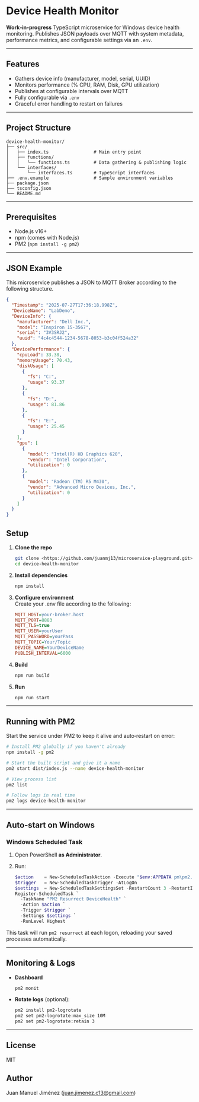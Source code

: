 # Device Health Monitor

**Work‑in‑progress** TypeScript microservice for Windows device health monitoring. Publishes JSON payloads over MQTT with system metadata, performance metrics, and configurable settings via an `.env`.

---

## Features

- Gathers device info (manufacturer, model, serial, UUID)  
- Monitors performance (% CPU, RAM, Disk, GPU utilization)  
- Publishes at configurable intervals over MQTT  
- Fully configurable via `.env`  
- Graceful error handling to restart on failures  

---

## Project Structure

```
device-health-monitor/
├── src/
│   ├── index.ts                 # Main entry point
│   ├── functions/
│   │   └── functions.ts         # Data gathering & publishing logic
│   └── interfaces/
│       └── interfaces.ts        # TypeScript interfaces
├── .env.example                 # Sample environment variables
├── package.json
├── tsconfig.json
└── README.md
```

---

## Prerequisites

- Node.js v16+  
- npm (comes with Node.js)  
- PM2 (`npm install -g pm2`)  

---

## JSON Example
This microservice publishes a JSON to MQTT Broker according to the following structure.

```json
{
  "Timestamp": "2025-07-27T17:36:18.998Z",
  "DeviceName": "LabDemo",
  "DeviceInfo": {
    "manufacturer": "Dell Inc.",
    "model": "Inspiron 15-3567",
    "serial": "3V3SRJ2",
    "uuid": "4c4c4544-1234-5678-8053-b3c04f524a32"
  },
  "DevicePerformance": {
    "cpuLoad": 33.38,
    "memoryUsage": 70.43,
    "diskUsage": [
      {
        "fs": "C:",
        "usage": 93.37
      },
      {
        "fs": "D:",
        "usage": 81.86
      },
      {
        "fs": "E:",
        "usage": 25.45
      }
    ],
    "gpu": [
      {
        "model": "Intel(R) HD Graphics 620",
        "vendor": "Intel Corporation",
        "utilization": 0
      },
      {
        "model": "Radeon (TM) R5 M430",
        "vendor": "Advanced Micro Devices, Inc.",
        "utilization": 0
      }
    ]
  }
}
```
## Setup

1. **Clone the repo**  
   ```bash
   git clone <https://github.com/juanmj13/microservice-playground.git>
   cd device-health-monitor
   ```

2. **Install dependencies**  
   ```bash
   npm install
   ```

3. **Configure environment**  
   Create your .env file according to the following:
   
   ```ini
   MQTT_HOST=your-broker.host
   MQTT_PORT=8883
   MQTT_TLS=true
   MQTT_USER=yourUser
   MQTT_PASSWORD=yourPass
   MQTT_TOPIC=Your/Topic
   DEVICE_NAME=YourDeviceName
   PUBLISH_INTERVAL=6000
   ```

4. **Build**  
   ```bash
   npm run build
   ```

5. **Run**  
   ```bash
   npm run start
   ```

---

## Running with PM2

Start the service under PM2 to keep it alive and auto‑restart on error:

```bash
# Install PM2 globally if you haven't already
npm install -g pm2

# Start the built script and give it a name
pm2 start dist/index.js --name device-health-monitor

# View process list
pm2 list

# Follow logs in real time
pm2 logs device-health-monitor
```

---

## Auto‑start on Windows

### Windows Scheduled Task

1. Open PowerShell **as Administrator**.

2. Run:
   ```powershell
   $action    = New-ScheduledTaskAction -Execute "$env:APPDATA pm\pm2.cmd" -Argument "resurrect"
   $trigger   = New-ScheduledTaskTrigger -AtLogOn
   $settings  = New-ScheduledTaskSettingsSet -RestartCount 3 -RestartInterval (New-TimeSpan -Minutes 1)
   Register-ScheduledTask `
     -TaskName "PM2 Resurrect DeviceHealth" `
     -Action $action `
     -Trigger $trigger `
     -Settings $settings `
     -RunLevel Highest
   ```

This task will run `pm2 resurrect` at each logon, reloading your saved processes automatically.

---

## Monitoring & Logs

- **Dashboard**  
  ```bash
  pm2 monit
  ```

- **Rotate logs** (optional):
  ```bash
  pm2 install pm2-logrotate
  pm2 set pm2-logrotate:max_size 10M
  pm2 set pm2-logrotate:retain 3
  ```

---

## License

MIT

## Author

Juan Manuel Jiménez (<juan.jimenez.c13@gmail.com>)

